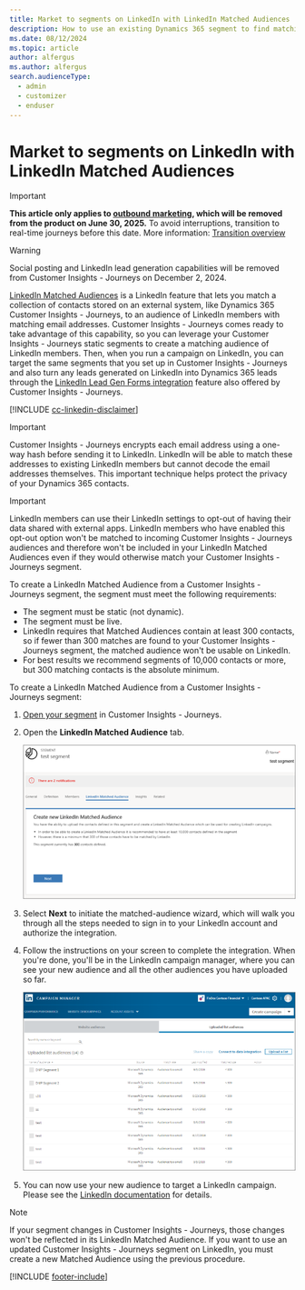 ```yaml
---
title: Market to segments on LinkedIn with LinkedIn Matched Audiences
description: How to use an existing Dynamics 365 segment to find matching LinkedIn users and create a LinkedIn Matched Audience.
ms.date: 08/12/2024
ms.topic: article
author: alfergus
ms.author: alfergus
search.audienceType: 
  - admin
  - customizer
  - enduser
---
```


# Market to segments on LinkedIn with LinkedIn Matched Audiences

> [!IMPORTANT]
> **This article only applies to [outbound marketing](user-guide.md), which will be removed from the product on June 30, 2025.** To avoid interruptions, transition to real-time journeys before this date. More information: [Transition overview](transition-overview.md)

> [!WARNING]
> Social posting and LinkedIn lead generation capabilities will be removed from Customer Insights - Journeys on December 2, 2024.

[LinkedIn Matched Audiences](https://www.linkedin.com/help/lms/answer/86492/linkedin-matched-audiences-overview?lang=en) is a LinkedIn feature that lets you match a collection of contacts stored on an external system, like Dynamics 365 Customer Insights - Journeys, to an audience of LinkedIn members with matching email addresses. Customer Insights - Journeys comes ready to take advantage of this capability, so you can leverage your Customer Insights - Journeys static segments to create a matching audience of LinkedIn members. Then, when you run a campaign on LinkedIn, you can target the same segments that you set up in Customer Insights - Journeys and also turn any leads generated on LinkedIn into Dynamics 365 leads through the [LinkedIn Lead Gen Forms integration](linkedin-lead-gen-integration.md) feature also offered by Customer Insights - Journeys.

[!INCLUDE [cc-linkedin-disclaimer](./includes/cc-linkedin-disclaimer.md)]

> [!IMPORTANT]
> Customer Insights - Journeys encrypts each email address using a one-way hash before sending it to LinkedIn. LinkedIn will be able to match these addresses to existing LinkedIn members but cannot decode the email addresses themselves. This important technique helps protect the privacy of your Dynamics 365 contacts.

> [!IMPORTANT]
> LinkedIn members can use their LinkedIn settings to opt-out of having their data shared with external apps. LinkedIn members who have enabled this opt-out option won't be matched to incoming Customer Insights - Journeys audiences and therefore won't be included in your LinkedIn Matched Audiences even if they would otherwise match your Customer Insights - Journeys segment.

To create a LinkedIn Matched Audience from a Customer Insights - Journeys segment, the segment must meet the following requirements:

- The segment must be static (not dynamic).
- The segment must be live.
- LinkedIn requires that Matched Audiences contain at least 300 contacts, so if fewer than 300 matches are found to your Customer Insights - Journeys segment, the matched audience won't be usable on LinkedIn.
- For best results we recommend segments of 10,000 contacts or more, but 300 matching contacts is the absolute minimum.

To create a LinkedIn Matched Audience from a Customer Insights - Journeys segment:

1. [Open your segment](segmentation-lists-subscriptions.md) in Customer Insights - Journeys.

1. Open the **LinkedIn Matched Audience** tab.  

    ![The LinkedIn Matched Audience tab in Dynamics 365.](media/linkedin-segment.png "The LinkedIn Matched Audience tab in Dynamics 365")

1. Select **Next** to initiate the matched-audience wizard, which will walk you through all the steps needed to sign in to your LinkedIn account and authorize the integration.

1. Follow the instructions on your screen to complete the integration. When you're done, you'll be in the LinkedIn campaign manager, where you can see your new audience and all the other audiences  you have uploaded so far.  

    ![Matched Audiences on LinkedIn.](media/linkedin-matched-audiences.png "Matched Audiences on LinkedIn")

1. You can now use your new audience to target a LinkedIn campaign. Please see the [LinkedIn documentation](https://www.linkedin.com/help/lms) for details.

> [!NOTE]
> If your segment changes in Customer Insights - Journeys, those changes won't be reflected in its LinkedIn Matched Audience. If you want to use an updated Customer Insights - Journeys segment on LinkedIn, you must create a new Matched Audience using the previous procedure.

[!INCLUDE [footer-include](./includes/footer-banner.md)]
